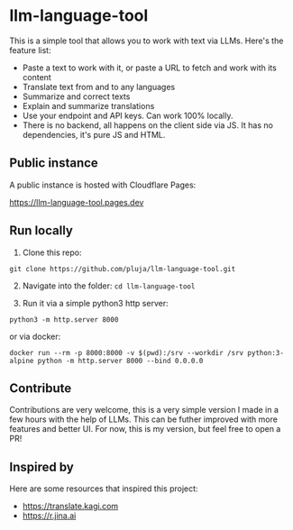 # llm-language-tool

This is a simple tool that allows you to work with text via LLMs. Here's the feature list:

- Paste a text to work with it, or paste a URL to fetch and work with its content
- Translate text from and to any languages
- Summarize and correct texts
- Explain and summarize translations
- Use your endpoint and API keys. Can work 100% locally.
- There is no backend, all happens on the client side via JS. It has no dependencies, it's pure JS and HTML.

## Public instance

A public instance is hosted with Cloudflare Pages:

https://llm-language-tool.pages.dev

## Run locally

1. Clone this repo:

```
git clone https://github.com/pluja/llm-language-tool.git
```

2. Navigate into the folder: `cd llm-language-tool`

3. Run it via a simple python3 http server:

```
python3 -m http.server 8000
```

or via docker:

```
docker run --rm -p 8000:8000 -v $(pwd):/srv --workdir /srv python:3-alpine python -m http.server 8000 --bind 0.0.0.0
```

## Contribute

Contributions are very welcome, this is a very simple version I made in a few hours with the help of LLMs. This can be futher improved with more features and better UI. For now, this is my version, but feel free to open a PR!

## Inspired by

Here are some resources that inspired this project:

- https://translate.kagi.com
- https://r.jina.ai